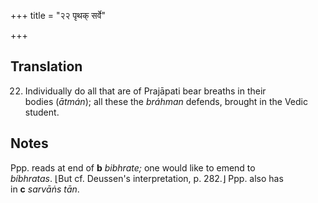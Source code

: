 +++
title = "२२ पृथक् सर्वे"

+++
## Translation
22. Individually do all that are of Prajāpati bear breaths in their  
bodies (*ātmán*); all these the *bráhman* defends, brought in the Vedic  
student.

## Notes
Ppp. reads at end of **b** *bibhrate;* one would like to emend to  
*bíbhratas*. ⌊But cf. Deussen's interpretation, p. 282.⌋ Ppp. also has  
in **c** *sarvāṅs tān*.

